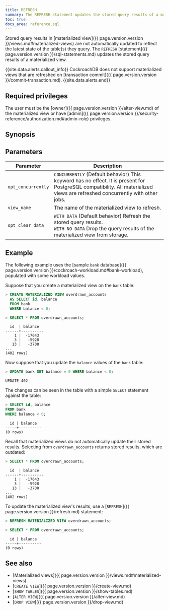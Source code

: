 ```yaml
---
title: REFRESH
summary: The REFRESH statement updates the stored query results of a materialized view.
toc: true
docs_area: reference.sql
---
```


Stored query results in [materialized view]({{ page.version.version }}/views.md#materialized-views) are not automatically updated to reflect the latest state of the table(s) they query. The `REFRESH` [statement]({{ page.version.version }}/sql-statements.md) updates the stored query results of a materialized view.

{{site.data.alerts.callout_info}}
CockroachDB does not support materialized views that are refreshed on [transaction commit]({{ page.version.version }}/commit-transaction.md).
{{site.data.alerts.end}}

## Required privileges

The user must be the [owner]({{ page.version.version }}/alter-view.md) of the materialized view or have [admin]({{ page.version.version }}/security-reference/authorization.md#admin-role) privileges.

## Synopsis

<div>
</div>

## Parameters

 Parameter | Description
-----------|-------------
`opt_concurrently` | `CONCURRENTLY` (Default behavior) This keyword has no effect. It is present for PostgreSQL compatibility. All materialized views are refreshed concurrently with other jobs.
`view_name` | The name of the materialized view to refresh.
`opt_clear_data` | `WITH DATA` (Default behavior) Refresh the stored query results. <br>`WITH NO DATA` Drop the query results of the materialized view from storage.

## Example

The following example uses the [sample `bank` database]({{ page.version.version }}/cockroach-workload.md#bank-workload), populated with some workload values.

Suppose that you create a materialized view on the `bank` table:

~~~ sql
> CREATE MATERIALIZED VIEW overdrawn_accounts
  AS SELECT id, balance
  FROM bank
  WHERE balance < 0;
~~~

~~~ sql
> SELECT * FROM overdrawn_accounts;
~~~

~~~
  id  | balance
------+----------
    1 |  -17643
    3 |   -5928
   13 |   -3700
...
(402 rows)
~~~

Now suppose that you update the `balance` values of the `bank` table:

~~~ sql
> UPDATE bank SET balance = 0 WHERE balance < 0;
~~~

~~~
UPDATE 402
~~~

The changes can be seen in the table with a simple `SELECT` statement against the table:

~~~ sql
> SELECT id, balance
FROM bank
WHERE balance < 0;
~~~

~~~
  id | balance
-----+----------
(0 rows)
~~~


Recall that materialized views do not automatically update their stored results. Selecting from `overdrawn_accounts` returns stored results, which are outdated:

~~~ sql
> SELECT * FROM overdrawn_accounts;
~~~

~~~
  id  | balance
------+----------
    1 |  -17643
    3 |   -5928
   13 |   -3700
...
(402 rows)
~~~

To update the materialized view's results, use a [`REFRESH`]({{ page.version.version }}/refresh.md) statement:

~~~ sql
> REFRESH MATERIALIZED VIEW overdrawn_accounts;
~~~

~~~ sql
> SELECT * FROM overdrawn_accounts;
~~~

~~~
  id | balance
-----+----------
(0 rows)
~~~

## See also

- [Materialized views]({{ page.version.version }}/views.md#materialized-views)
- [`CREATE VIEW`]({{ page.version.version }}/create-view.md)
- [`SHOW TABLES`]({{ page.version.version }}/show-tables.md)
- [`ALTER VIEW`]({{ page.version.version }}/alter-view.md)
- [`DROP VIEW`]({{ page.version.version }}/drop-view.md)